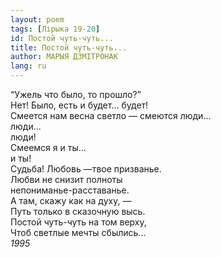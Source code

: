 ```yaml
---
layout: poem
tags: [Лірыка 19-20]
id: Постой чуть-чуть...
title: Постой чуть-чуть...
author: МАРЫЯ ДЗМІТРОНАК
lang: ru
---
```



“Ужель что было, то прошло?”  
Нет! Было, есть и будет... будет!  
Смеется нам весна светло — смеются люди...  
люди...  
люди!  
Смеемся я и ты...  
и ты!  
Судьба! Любовь —твое призванье.  
Любви не снизит полноты  
непониманье-расставанье.  
А там, скажу как на духу, —  
Путь только в сказочную высь.  
Постой чуть-чуть на том верху,  
Чтоб светлые мечты сбылись...  
*1995*  
